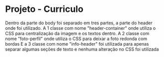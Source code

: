 # Projeto - Curriculo 

Dentro da parte do body foi separado em tres partes, a parte do header onde foi utilizado.
A 1 classe com nome "header-container" onde utiliza o CSS para centralização da imagem e os textos dentro.
A 2 classe com nome "foto-perfil" onde utiliza o CSS para deixar a foto redonda com bordas
E a 3 classe com nome "info-header" foi utilizada para apenas separar algumas seções de texto e nenhuma alteração no CSS foi utilizada